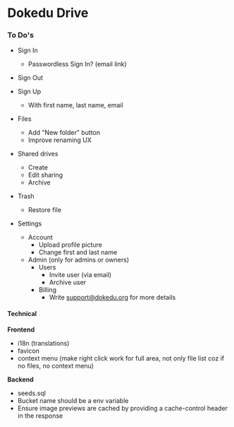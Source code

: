 # Dokedu Drive

### To Do's

- Sign In
  - Passwordless Sign In? (email link)
- Sign Out

- Sign Up
  - With first name, last name, email

- Files
  - Add "New folder" button
  - Improve renaming UX
- Shared drives
  - Create
  - Edit sharing
  - Archive
- Trash
  - Restore file

- Settings
  - Account
    - Upload profile picture
    - Change first and last name
  - Admin (only for admins or owners)
    - Users
      - Invite user (via email)
      - Archive user
    - Billing
      - Write support@dokedu.org for more details


#### Technical

**Frontend**
- i18n (translations)
- favicon
- context menu (make right click work for full area, not only file list coz if no files, no context menu)

**Backend**
- seeds.sql
- Bucket name should be a env variable
- Ensure image previews are cached by providing a cache-control header in the response
